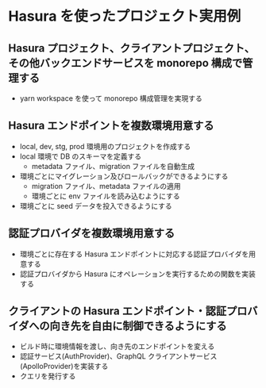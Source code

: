 # Hasura を使ったプロジェクト実用例

## Hasura プロジェクト、クライアントプロジェクト、その他バックエンドサービスを monorepo 構成で管理する

- yarn workspace を使って monorepo 構成管理を実現する

## Hasura エンドポイントを複数環境用意する

- local, dev, stg, prod 環境用のプロジェクトを作成する
- local 環境で DB のスキーマを定義する
  - metadata ファイル、migration ファイルを自動生成
- 環境ごとにマイグレーション及びロールバックができるようにする
  - migration ファイル、metadata ファイルの適用
  - 環境ごとに env ファイルを読み込むようにする
- 環境ごとに seed データを投入できるようにする

## 認証プロバイダを複数環境用意する

- 環境ごとに存在する Hasura エンドポイントに対応する認証プロバイダを用意する
- 認証プロバイダから Hasura にオペレーションを実行するための関数を実装する

## クライアントの Hasura エンドポイント・認証プロバイダへの向き先を自由に制御できるようにする

- ビルド時に環境情報を渡し、向き先のエンドポイントを変える
- 認証サービス(AuthProvider)、GraphQL クライアントサービス(ApolloProvider)を実装する
- クエリを発行する
